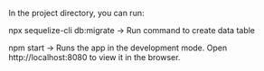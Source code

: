 In the project directory, you can run:

npx sequelize-cli db:migrate
-> Run command to create data table

npm start
-> Runs the app in the development mode.
Open http://localhost:8080 to view it in the browser.

